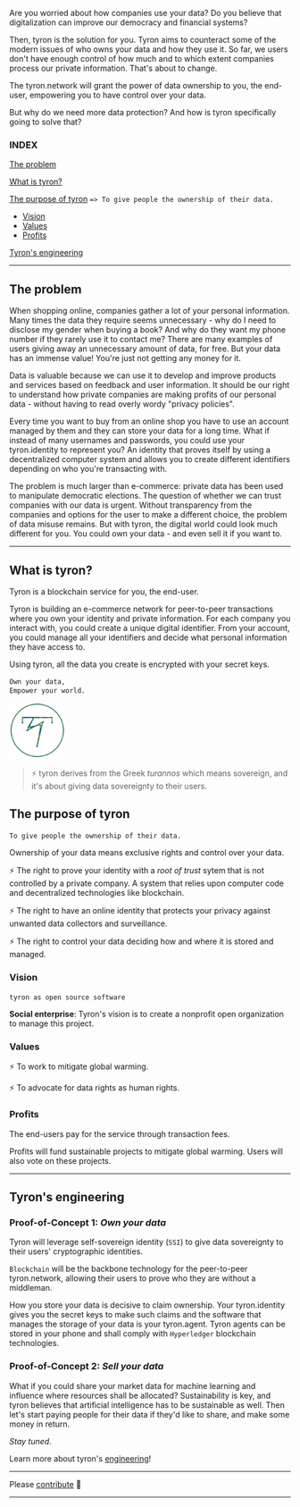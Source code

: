 Are you worried about how companies use your data? Do you believe that digitalization can improve our democracy and financial systems?

Then, tyron is the solution for you. Tyron aims to counteract some of the modern issues of who owns your data and how they use it. So far, we users don't have enough control of how much and to which extent companies process our private information. That's about to change.

The tyron.network will grant the power of data ownership to you, the end-user, empowering you to have control over your data.

But why do we need more data protection? And how is tyron specifically going to solve that? 

### INDEX
[The problem](#the-problem)

[What is tyron?](#what-is-tyron)

[The purpose of tyron](#the-purpose-of-tyron) ```=> To give people the ownership of their data.```
 * [Vision](#vision)
 * [Values](#values)
 * [Profits](#profits)
 
[Tyron's engineering](#tyrons-engineering)

---

## The problem
When shopping online, companies gather a lot of your personal information. Many times the data they require seems unnecessary - why do I need to disclose my gender when buying a book? And why do they want my phone number if they rarely use it to contact me? There are many examples of users giving away an unnecessary amount of data, for free. But your data has an immense value! You're just not getting any money for it.

Data is valuable because we can use it to develop and improve products and services based on feedback and user information. It should be our right to understand how private companies are making profits of our personal data - without having to read overly wordy "privacy policies". 

Every time you want to buy from an online shop you have to use an account managed by them and they can store your data for a long time. What if instead of many usernames and passwords, you could use your tyron.identity to represent you? An identity that proves itself by using a decentralized computer system and allows you to create different identifiers depending on who you're transacting with.

The problem is much larger than e-commerce: private data has been used to manipulate democratic elections. The question of whether we can trust companies with our data is urgent. Without transparency from the companies and options for the user to make a different choice, the problem of data misuse remains. But with tyron, the digital world could look much different for you. You could own your data - and even sell it if you want to.

---

## What is tyron?
Tyron is a blockchain service for you, the end-user.

Tyron is building an e-commerce network for peer-to-peer transactions where you own your identity and private information. For each company you interact with, you could create a unique digital identifier. From your account, you could manage all your identifiers and decide what personal information they have access to.

Using tyron, all the data you create is encrypted with your secret keys.

```
Own your data,
Empower your world.
```
<img src="/images/tyron.png" alt="tyron" title="tyron's logo prototype" width="100" height="100" />

> :zap: tyron derives from the Greek _turannos_ which means sovereign, and it's about giving data sovereignty to their users.

## The purpose of tyron
```
To give people the ownership of their data.
```
Ownership of your data means exclusive rights and control over your data.

:zap: The right to prove your identity with a _root of trust_ sytem that is not controlled by a private company. A system that relies upon computer code and decentralized technologies like blockchain.

:zap: The right to have an online identity that protects your privacy against unwanted data collectors and surveillance.

:zap: The right to control your data deciding how and where it is stored and managed.

### Vision
```tyron as open source software```

**Social enterprise**: Tyron's vision is to create a nonprofit open organization to manage this project.
### Values
:zap: To work to mitigate global warming.

:zap: To advocate for data rights as human rights.

### Profits
The end-users pay for the service through transaction fees.

Profits will fund sustainable projects to mitigate global warming. Users will also vote on these projects.

---

## Tyron's engineering
### Proof-of-Concept 1: _Own your data_
Tyron will leverage self-sovereign identity (```SSI```) to give data sovereignty to their users' cryptographic identities.

```Blockchain``` will be the backbone technology for the peer-to-peer tyron.network, allowing their users to prove who they are without a middleman.

How you store your data is decisive to claim ownership. Your tyron.identity gives you the secret keys to make such claims and the software that manages the storage of your data is your tyron.agent. Tyron agents can be stored in your phone and shall comply with ```Hyperledger``` blockchain technologies.

### Proof-of-Concept 2: _Sell your data_
What if you could share your market data for machine learning and influence where resources shall be allocated? Sustainability is key, and tyron believes that artificial intelligence has to be sustainable as well. Then let's start paying people for their data if they'd like to share, and make some money in return.

_Stay tuned._

Learn more about tyron's [engineering](/engineering/engineering.md)!

---

Please [contribute](/ecosystem/contribute.md) :high_brightness:

---

